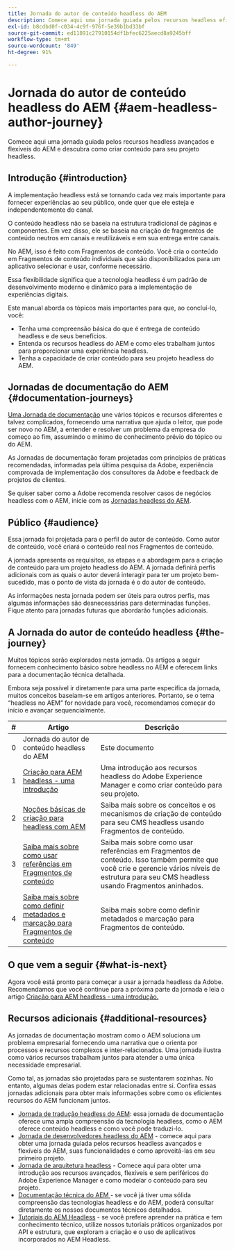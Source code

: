 ```yaml
---
title: Jornada do autor de conteúdo headless do AEM
description: Comece aqui uma jornada guiada pelos recursos headless eficientes e flexíveis do AEM, suas funcionalidades e como criar conteúdo para seu projeto.
exl-id: b8cdbd0f-c034-4c9f-976f-5e39b1bd33bf
source-git-commit: ed11891c27910154df1bfec6225aecd8a9245bff
workflow-type: tm+mt
source-wordcount: '849'
ht-degree: 91%

---
```


# Jornada do autor de conteúdo headless do AEM {#aem-headless-author-journey}

Comece aqui uma jornada guiada pelos recursos headless avançados e flexíveis do AEM e descubra como criar conteúdo para seu projeto headless.

## Introdução {#introduction}

A implementação headless está se tornando cada vez mais importante para fornecer experiências ao seu público, onde quer que ele esteja e independentemente do canal.

O conteúdo headless não se baseia na estrutura tradicional de páginas e componentes. Em vez disso, ele se baseia na criação de fragmentos de conteúdo neutros em canais e reutilizáveis e em sua entrega entre canais.

No AEM, isso é feito com Fragmentos de conteúdo. Você cria o conteúdo em Fragmentos de conteúdo individuais que são disponibilizados para um aplicativo selecionar e usar, conforme necessário.

Essa flexibilidade significa que a tecnologia headless é um padrão de desenvolvimento moderno e dinâmico para a implementação de experiências digitais.

Este manual aborda os tópicos mais importantes para que, ao concluí-lo, você:

* Tenha uma compreensão básica do que é entrega de conteúdo headless e de seus benefícios.
* Entenda os recursos headless do AEM e como eles trabalham juntos para proporcionar uma experiência headless.
* Tenha a capacidade de criar conteúdo para seu projeto headless do AEM.

## Jornadas de documentação do AEM {#documentation-journeys}

[Uma Jornada de documentação](/help/journey-documentation/home.md) une vários tópicos e recursos diferentes e talvez complicados, fornecendo uma narrativa que ajuda o leitor, que pode ser novo no AEM, a entender e resolver um problema da empresa do começo ao fim, assumindo o mínimo de conhecimento prévio do tópico ou do AEM.

As Jornadas de documentação foram projetadas com princípios de práticas recomendadas, informadas pela última pesquisa da Adobe, experiência comprovada de implementação dos consultores da Adobe e feedback de projetos de clientes.

Se quiser saber como a Adobe recomenda resolver casos de negócios headless com o AEM, inicie com as [Jornadas headless do AEM](/help/journey-headless/home.md).

## Público {#audience}

Essa jornada foi projetada para o perfil do autor de conteúdo. Como autor de conteúdo, você criará o conteúdo real nos Fragmentos de conteúdo.

A jornada apresenta os requisitos, as etapas e a abordagem para a criação de conteúdo para um projeto headless do AEM. A jornada definirá perfis adicionais com as quais o autor deverá interagir para ter um projeto bem-sucedido, mas o ponto de vista da jornada é o do autor de conteúdo.

As informações nesta jornada podem ser úteis para outros perfis, mas algumas informações são desnecessárias para determinadas funções. Fique atento para jornadas futuras que abordarão funções adicionais.

## A Jornada do autor de conteúdo headless {#the-journey}

Muitos tópicos serão explorados nesta jornada. Os artigos a seguir fornecem conhecimento básico sobre headless no AEM e oferecem links para a documentação técnica detalhada.

Embora seja possível ir diretamente para uma parte específica da jornada, muitos conceitos baseiam-se em artigos anteriores. Portanto, se o tema “headless no AEM” for novidade para você, recomendamos começar do início e avançar sequencialmente.

| # | Artigo | Descrição |
|---|---|---|
| 0 | Jornada do autor de conteúdo headless do AEM | Este documento |
| 1 | [Criação para AEM headless - uma introdução](introduction.md) | Uma introdução aos recursos headless do Adobe Experience Manager e como criar conteúdo para seu projeto. |
| 2 | [Noções básicas de criação para headless com AEM](basics.md) | Saiba mais sobre os conceitos e os mecanismos de criação de conteúdo para seu CMS headless usando Fragmentos de conteúdo. |
| 3 | [Saiba mais sobre como usar referências em Fragmentos de conteúdo](references.md) | Saiba mais sobre como usar referências em Fragmentos de conteúdo. Isso também permite que você crie e gerencie vários níveis de estrutura para seu CMS headless usando Fragmentos aninhados. |
| 4 | [Saiba mais sobre como definir metadados e marcação para Fragmentos de conteúdo](metadata-tagging.md) | Saiba mais sobre como definir metadados e marcação para Fragmentos de conteúdo. |

## O que vem a seguir {#what-is-next}

Agora você está pronto para começar a usar a jornada headless da Adobe. Recomendamos que você continue para a próxima parte da jornada e leia o artigo [Criação para AEM headless - uma introdução.](introduction.md)

<!--
### Choose Your Own Adventure {#choose-your-path}

However, Adobe wants you to succeed as you get started with your AEM Headless project, regardless of your learning style. So please consider these two options.

* If you prefer to continue to **learn about headless concepts and AEM's headless technologies**, you should continue your AEM headless journey as recommended by next reviewing the document [How to Model Your Content as AEM Content Models](model-your-content.md) where you learn how to model your content structure in AEM.
* If you prefer to **learn by doing**, you can jump to the [Getting Started with AEM Headless hands-on tutorial](https://experienceleague.adobe.com/docs/experience-manager-learn/getting-started-with-aem-headless/graphql/multi-step/overview.html) where you will jump directly into AEM Headless development by implementing a simple project to expose AEM headless content.
-->

## Recursos adicionais {#additional-resources}

As jornadas de documentação mostram como o AEM soluciona um problema empresarial fornecendo uma narrativa que o orienta por processos e recursos complexos e inter-relacionados. Uma jornada ilustra como vários recursos trabalham juntos para atender a uma única necessidade empresarial.

Como tal, as jornadas são projetadas para se sustentarem sozinhas. No entanto, algumas delas podem estar relacionadas entre si. Confira essas jornadas adicionais para obter mais informações sobre como os eficientes recursos do AEM funcionam juntos.

* [Jornada de tradução headless do AEM](/help/journey-headless/translation/overview.md): essa jornada de documentação oferece uma ampla compreensão da tecnologia headless, como o AEM oferece conteúdo headless e como você pode traduzi-lo.
* [Jornada de desenvolvedores headless do AEM](/help/journey-headless/developer/overview.md) - comece aqui para obter uma jornada guiada pelos recursos headless avançados e flexíveis do AEM, suas funcionalidades e como aproveitá-las em seu primeiro projeto.
* [Jornada de arquitetura headless](/help/journey-headless/architect/overview.md) - Comece aqui para obter uma introdução aos recursos avançados, flexíveis e sem periféricos do Adobe Experience Manager e como modelar o conteúdo para seu projeto.
* [Documentação técnica do AEM ](https://experienceleague.adobe.com/docs/experience-manager-65.html?lang=pt-BR) - se você já tiver uma sólida compreensão das tecnologias headless e do AEM, poderá consultar diretamente os nossos documentos técnicos detalhados.
* [Tutoriais do AEM Headless](https://experienceleague.adobe.com/docs/experience-manager-learn/getting-started-with-aem-headless/overview.html?lang=pt-BR) - se você prefere aprender na prática e tem conhecimento técnico, utilize nossos tutoriais práticos organizados por API e estrutura, que exploram a criação e o uso de aplicativos incorporados no AEM Headless.
